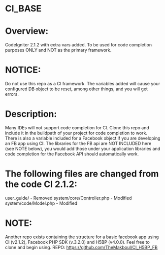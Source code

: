 CI_BASE
=======

Overview:
=========
CodeIgniter 2.1.2 with extra vars added. To be used for code completion purposes ONLY and NOT as the primary framework.

NOTICE: 
=======
Do not use this repo as a CI framework. The variables added will cause your configured DB object to be reset, among other things, and you will get errors.

Description:
============
Many IDEs will not support code completion for CI. Clone this repo and include it in the buildpath of your project for code completion to work.
There is also a variable included for a Facebook object if you are developing an FB app using CI. The libraries for the FB api are NOT INCLUDED here (see NOTE below), you would add those under your application libraries and code completion for the Facebook API should automatically work.

The following files are changed from the code CI 2.1.2:
=======================================================
user_guide/ - Removed
system/core/Controller.php - Modified
system/code/Model.php - Modified

NOTE: 
=====
Another repo exists containing the structure for a basic facebook app using CI (v2.1.2), Facebook PHP SDK (v.3.2.0) and H5BP (v4.0.0). Feel free to clone and begin using.
REPO: https://github.com/TheMakboul/CI_H5BP_FB  

